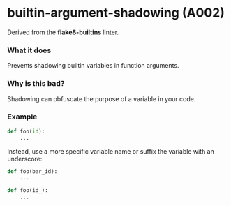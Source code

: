 # builtin-argument-shadowing (A002)

Derived from the **flake8-builtins** linter.

### What it does

Prevents shadowing builtin variables in function arguments.

### Why is this bad?

Shadowing can obfuscate the purpose of a variable in your code.

### Example

```python
def foo(id):
    ...
```

Instead, use a more specific variable name or suffix the variable with an underscore:

```python
def foo(bar_id):
    ...

def foo(id_):
    ...
```